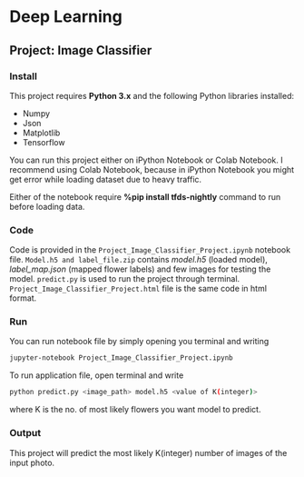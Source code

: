 # Deep Learning 
## Project: Image Classifier
### Install
This project requires **Python 3.x** and the following Python libraries installed:
- Numpy
- Json
- Matplotlib
- Tensorflow

You can run this project either on iPython Notebook or Colab Notebook. I recommend using Colab Notebook, because in iPython Notebook you might get error while loading dataset due to heavy traffic.

Either of the notebook require **%pip install tfds-nightly** command to run before loading data.

### Code
Code is provided in the `Project_Image_Classifier_Project.ipynb` notebook file. `Model.h5 and label_file.zip` contains *model.h5* (loaded model), *label_map.json* (mapped flower labels) and few images for testing the model. `predict.py` is used to run the project through terminal. `Project_Image_Classifier_Project.html` file is the same code in html format.

### Run
You can run notebook file by simply opening you terminal and writing 

```bash
jupyter-notebook Project_Image_Classifier_Project.ipynb
```

To run application file, open terminal and write 
```bash
python predict.py <image_path> model.h5 <value of K(integer)>
```

where K is the no. of most likely flowers you want model to predict.

### Output
This project will predict the most likely K(integer) number of images of the input photo.
